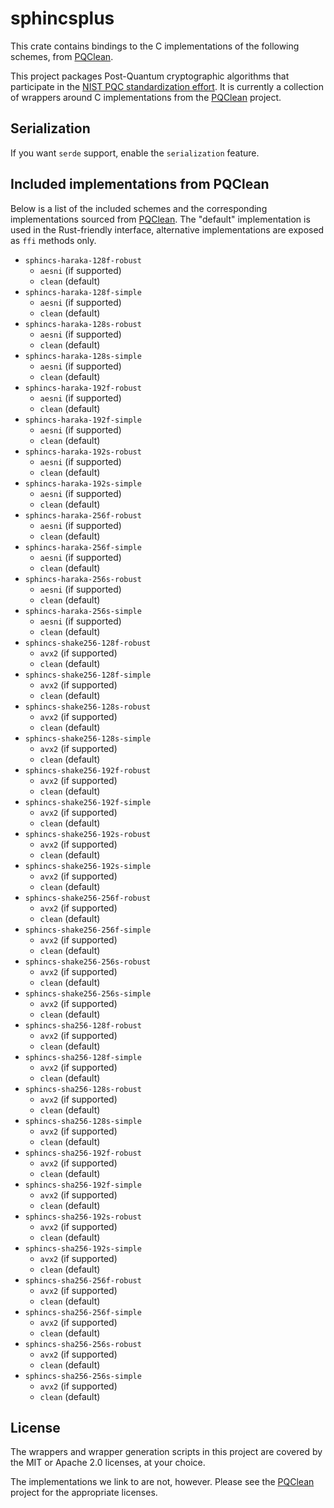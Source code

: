 # sphincsplus


This crate contains bindings to the C implementations of the following schemes,
from [PQClean][pqclean].

This project packages Post-Quantum cryptographic algorithms that participate in
the [NIST PQC standardization effort][nistpqc]. It is currently a collection of
wrappers around C implementations from the [PQClean][pqclean] project.

## Serialization

If you want `serde` support, enable the `serialization` feature.

## Included implementations from PQClean

Below is a list of the included schemes and the corresponding implementations
sourced from [PQClean][pqclean]. The "default" implementation is used in the
Rust-friendly interface, alternative implementations are exposed as ``ffi``
methods only.

 * ``sphincs-haraka-128f-robust``
    * ``aesni`` (if supported)
    * ``clean`` (default)
 * ``sphincs-haraka-128f-simple``
    * ``aesni`` (if supported)
    * ``clean`` (default)
 * ``sphincs-haraka-128s-robust``
    * ``aesni`` (if supported)
    * ``clean`` (default)
 * ``sphincs-haraka-128s-simple``
    * ``aesni`` (if supported)
    * ``clean`` (default)
 * ``sphincs-haraka-192f-robust``
    * ``aesni`` (if supported)
    * ``clean`` (default)
 * ``sphincs-haraka-192f-simple``
    * ``aesni`` (if supported)
    * ``clean`` (default)
 * ``sphincs-haraka-192s-robust``
    * ``aesni`` (if supported)
    * ``clean`` (default)
 * ``sphincs-haraka-192s-simple``
    * ``aesni`` (if supported)
    * ``clean`` (default)
 * ``sphincs-haraka-256f-robust``
    * ``aesni`` (if supported)
    * ``clean`` (default)
 * ``sphincs-haraka-256f-simple``
    * ``aesni`` (if supported)
    * ``clean`` (default)
 * ``sphincs-haraka-256s-robust``
    * ``aesni`` (if supported)
    * ``clean`` (default)
 * ``sphincs-haraka-256s-simple``
    * ``aesni`` (if supported)
    * ``clean`` (default)
 * ``sphincs-shake256-128f-robust``
    * ``avx2`` (if supported)
    * ``clean`` (default)
 * ``sphincs-shake256-128f-simple``
    * ``avx2`` (if supported)
    * ``clean`` (default)
 * ``sphincs-shake256-128s-robust``
    * ``avx2`` (if supported)
    * ``clean`` (default)
 * ``sphincs-shake256-128s-simple``
    * ``avx2`` (if supported)
    * ``clean`` (default)
 * ``sphincs-shake256-192f-robust``
    * ``avx2`` (if supported)
    * ``clean`` (default)
 * ``sphincs-shake256-192f-simple``
    * ``avx2`` (if supported)
    * ``clean`` (default)
 * ``sphincs-shake256-192s-robust``
    * ``avx2`` (if supported)
    * ``clean`` (default)
 * ``sphincs-shake256-192s-simple``
    * ``avx2`` (if supported)
    * ``clean`` (default)
 * ``sphincs-shake256-256f-robust``
    * ``avx2`` (if supported)
    * ``clean`` (default)
 * ``sphincs-shake256-256f-simple``
    * ``avx2`` (if supported)
    * ``clean`` (default)
 * ``sphincs-shake256-256s-robust``
    * ``avx2`` (if supported)
    * ``clean`` (default)
 * ``sphincs-shake256-256s-simple``
    * ``avx2`` (if supported)
    * ``clean`` (default)
 * ``sphincs-sha256-128f-robust``
    * ``avx2`` (if supported)
    * ``clean`` (default)
 * ``sphincs-sha256-128f-simple``
    * ``avx2`` (if supported)
    * ``clean`` (default)
 * ``sphincs-sha256-128s-robust``
    * ``avx2`` (if supported)
    * ``clean`` (default)
 * ``sphincs-sha256-128s-simple``
    * ``avx2`` (if supported)
    * ``clean`` (default)
 * ``sphincs-sha256-192f-robust``
    * ``avx2`` (if supported)
    * ``clean`` (default)
 * ``sphincs-sha256-192f-simple``
    * ``avx2`` (if supported)
    * ``clean`` (default)
 * ``sphincs-sha256-192s-robust``
    * ``avx2`` (if supported)
    * ``clean`` (default)
 * ``sphincs-sha256-192s-simple``
    * ``avx2`` (if supported)
    * ``clean`` (default)
 * ``sphincs-sha256-256f-robust``
    * ``avx2`` (if supported)
    * ``clean`` (default)
 * ``sphincs-sha256-256f-simple``
    * ``avx2`` (if supported)
    * ``clean`` (default)
 * ``sphincs-sha256-256s-robust``
    * ``avx2`` (if supported)
    * ``clean`` (default)
 * ``sphincs-sha256-256s-simple``
    * ``avx2`` (if supported)
    * ``clean`` (default)


## License

The wrappers and wrapper generation scripts in this project are covered by the
MIT or Apache 2.0 licenses, at your choice.

The implementations we link to are not, however. Please see the [PQClean][pqclean]
project for the appropriate licenses.

[pqclean]: https://github.com/PQClean/PQClean/
[nistpqc]: https://nist.gov/pqc/